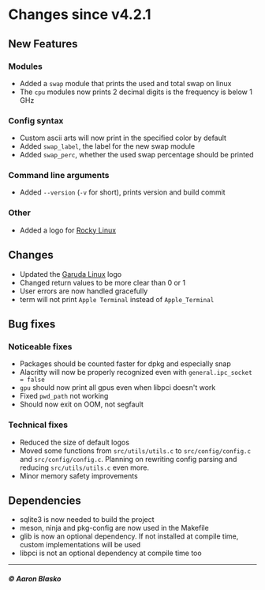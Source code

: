 # Changes since v4.2.1

## New Features

### Modules
* Added a `swap` module that prints the used and total swap on linux
* The `cpu` modules now prints 2 decimal digits is the frequency is below 1 GHz

### Config syntax
* Custom ascii arts will now print in the specified color by default
* Added `swap_label`, the label for the new swap module
* Added `swap_perc`, whether the used swap percentage should be printed

### Command line arguments
* Added `--version` (`-v` for short), prints version and build commit

### Other
* Added a logo for [Rocky Linux](https://rockylinux.org)

## Changes
* Updated the [Garuda Linux](https://garudalinux.org) logo
* Changed return values to be more clear than 0 or 1
* User errors are now handled gracefully
* term will not print `Apple Terminal` instead of `Apple_Terminal`

## Bug fixes

### Noticeable fixes
* Packages should be counted faster for dpkg and especially snap
* Alacritty will now be properly recognized even with `general.ipc_socket = false`
* `gpu` should now print all gpus even when libpci doesn't work
* Fixed `pwd_path` not working
* Should now exit on OOM, not segfault

### Technical fixes
* Reduced the size of default logos
* Moved some functions from `src/utils/utils.c` to `src/config/config.c` and `src/config/config.c`.
  Planning on rewriting config parsing and reducing `src/utils/utils.c` even more.
* Minor memory safety improvements

## Dependencies
* sqlite3 is now needed to build the project
* meson, ninja and pkg-config are now used in the Makefile
* glib is now an optional dependency. If not installed at compile time, custom implementations will be used
* libpci is not an optional dependency at compile time too

---

##### © Aaron Blasko
